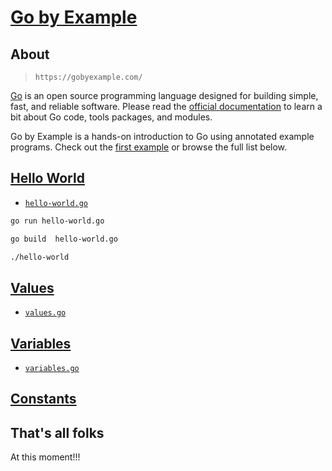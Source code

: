 # [Go by Example](https://gobyexample.com/)

## About

> `https://gobyexample.com/`

[Go](https://go.dev/) is an open source programming language designed for building simple, fast, and reliable software. Please read the [official documentation](https://go.dev/doc/tutorial/getting-started) to learn a bit about Go code, tools packages, and modules.

Go by Example is a hands-on introduction to Go using annotated example programs. Check out the [first example](https://gobyexample.com/hello-world) or browse the full list below.

## [Hello World](https://gobyexample.com/hello-world)

- [`hello-world.go`](./code/Hello%20World/hello-world.go)

```sh
go run hello-world.go 

go build  hello-world.go 

./hello-world 
```

## [Values](https://gobyexample.com/values)

- [`values.go`](./code/Values/values.go)

## [Variables](https://gobyexample.com/variables)

- [`variables.go`](./code/Variables/variables.go)

## [Constants](https://gobyexample.com/constants)

## That's all folks

At this moment!!!
